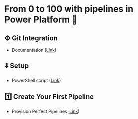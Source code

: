 # From 0 to 100 with pipelines in Power Platform 🚀

## ⚙️ Git Integration

- Documentation ([Link](https://learn.microsoft.com/power-platform/alm/git-integration/connecting-to-git))

## ⬇️ Setup

- PowerShell script ([Link](./resources/create-pipelines-host.ps1))

## 1️⃣ Create Your First Pipeline

- Provision Perfect Pipelines ([Link](https://www.burgersandbytes.nl/blog/20250225-provisionperfectpipeline/))